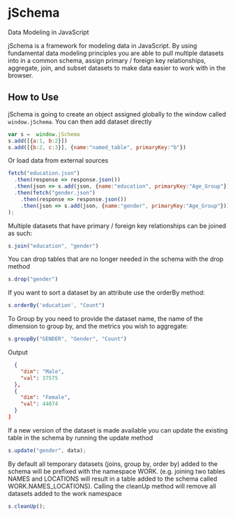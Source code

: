 # jSchema
Data Modeling in JavaScript

jSchema is a framework for modeling data in JavaScript.  By using fundamental data modeling principles you are able to pull multiple datasets
into in a common schema, assign primary / foreign key relationships, aggregate, join, and subset datasets to make data easier to work with
in the browser.

## How to Use
jSchema is going to create an object assigned globally to the window called `window.jSchema`.  You can then add dataset directly

```Javascript
var s =  window.jSchema
s.add([{a:1, b:2}])
s.add([{b:2, c:3}], {name:"named_table", primaryKey:"b"})
```

Or load data from external sources

```Javascript
fetch("education.json")
  .then(response => response.json())
  .then(json => s.add(json, {name:"education", primaryKey:"Age_Group"}))
  .then(fetch("gender.json")
    .then(response => response.json())
    .then(json => s.add(json, {name:"gender", primaryKey:"Age_Group"}))
);
```

Multiple datasets that have primary / foreign key relationships can be joined as such:

```Javascript
s.join("education", "gender")
```

You can drop tables that are no longer needed in the schema with the drop method

```Javascript
s.drop("gender")
```

If you want to sort a dataset by an attribute use the orderBy method:

```Javascript
s.orderBy('education', "Count")
```

To Group by you need to provide the dataset name, the name of the dimension to group by, and the metrics you wish to aggregate:

```Javascript
s.groupBy("GENDER", "Gender", "Count")
```
Output
```JSON [
  {
    "dim": "Male",
    "val": 37575
  },
  {
    "dim": "Female",
    "val": 44074
  }
]
```

If a new version of the dataset is made available you can update the existing table in the schema by running the update method

```Javascript
s.update("gender", data);
```

By default all temporary datasets (joins, group by, order by) added to the schema will be prefixed with the namespace WORK. (e.g. joining two tables NAMES and LOCATIONS will result in a table added to the schema called WORK.NAMES_LOCATIONS).  Calling the cleanUp method will remove all datasets added to the work namespace

```Javascript
s.cleanUp();
```

